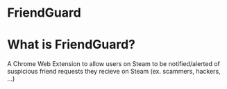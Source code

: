 # FriendGuard

# What is FriendGuard?
A Chrome Web Extension to allow users on Steam to be notified/alerted of suspicious friend requests they recieve on Steam (ex. scammers, hackers, ...)




